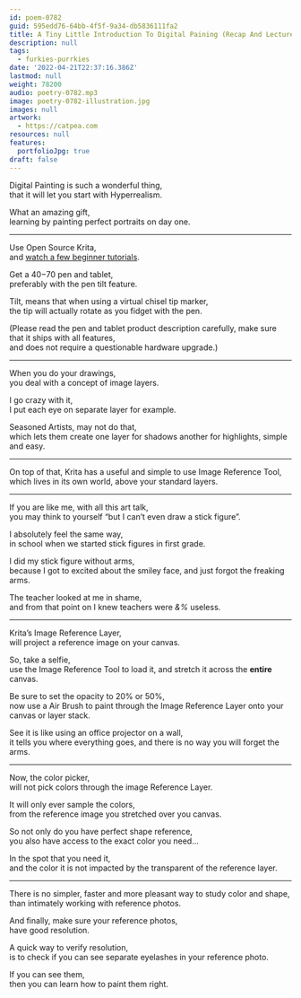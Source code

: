 ```yaml
---
id: poem-0782
guid: 595edd76-64bb-4f5f-9a34-db5836111fa2
title: A Tiny Little Introduction To Digital Paining (Recap And Lecture Practice)
description: null
tags:
  - furkies-purrkies
date: '2022-04-21T22:37:16.386Z'
lastmod: null
weight: 78200
audio: poetry-0782.mp3
image: poetry-0782-illustration.jpg
images: null
artwork:
  - https://catpea.com
resources: null
features:
  portfolioJpg: true
draft: false
---
```


Digital Painting is such a wonderful thing,\
that it will let you start with Hyperrealism.

What an amazing gift,\
learning by painting perfect portraits on day one.

---

Use Open Source Krita,\
and [watch a few beginner tutorials](https://www.youtube.com/results?search_query=Krita+Tutorial).

Get a $40-$70 pen and tablet,\
preferably with the pen tilt feature.

Tilt, means that when using a virtual chisel tip marker,\
the tip will actually rotate as you fidget with the pen.

(Please read the pen and tablet product description carefully, make sure that it ships with all features,\
and does not require a questionable hardware upgrade.)

---

When you do your drawings,\
you deal with a concept of image layers.

I go crazy with it,\
I put each eye on separate layer for example.

Seasoned Artists, may not do that,\
which lets them create one layer for shadows another for highlights, simple and easy.

---

On top of that, Krita has a useful and simple to use Image Reference Tool,\
which lives in its own world, above your standard layers.

---

If you are like me, with all this art talk,\
you may think to yourself “but I can’t even draw a stick figure”.

I absolutely feel the same way,\
in school when we started stick figures in first grade.

I did my stick figure without arms,\
because I got to excited about the smiley face, and just forgot the freaking arms.

The teacher looked at me in shame,\
and from that point on I knew teachers were *&%* useless.

---

Krita’s Image Reference Layer,\
will project a reference image on your canvas.

So, take a selfie,\
use the Image Reference Tool to load it, and stretch it across the **entire** canvas.

Be sure to set the opacity to 20% or 50%,\
now use a Air Brush to paint through the Image Reference Layer onto your canvas or layer stack.

See it is like using an office projector on a wall,\
it tells you where everything goes, and there is no way you will forget the arms.

---

Now, the color picker,\
will not pick colors through the image Reference Layer.

It will only ever sample the colors,\
from the reference image you stretched over you canvas.

So not only do you have perfect shape reference,\
you also have access to the exact color you need...

In the spot that you need it,\
and the color it is not impacted by the transparent of the reference layer.

---

There is no simpler, faster and more pleasant way to study color and shape,\
than intimately working with reference photos.

And finally, make sure your reference photos,\
have good resolution.

A quick way to verify resolution,\
is to check if you can see separate eyelashes in your reference photo.

If you can see them,\
then you can learn how to paint them right.
